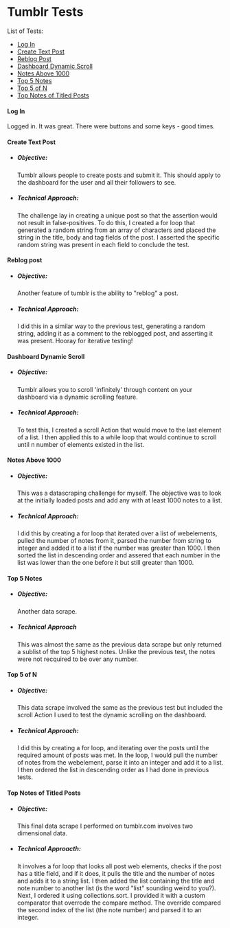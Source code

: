 # Tumblr Tests

List of Tests:
* [Log In](#login)
* [Create Text Post](#createTextPost)
* [Reblog Post](#reblogPost)
* [Dashboard Dynamic Scroll](#dashboardDynamicScroll)
* [Notes Above 1000](#notesAboveGrand)
* [Top 5 Notes](#topFiveNotes)
* [Top 5 of N](#topFiveOfN)
* [Top Notes of Titled Posts](#topNotesOfTitledPosts)

#### <a name="login"></a>Log In

Logged in. It was great. There were buttons and some keys - good times.

#### <a name="createTextPost"></a>Create Text Post

* ##### Objective:
    Tumblr allows people to create posts and submit it. This should apply to the dashboard for the user and all their followers to see.

* ##### Technical Approach:
    The challenge lay in creating a unique post so that the assertion would not result in false-positives. To do this, I created a for loop that generated a random string from an array of characters and placed the string in the title, body and tag fields of the post. I asserted the specific random string was present in each field to conclude the test.

#### <a name="reblogPost"></a>Reblog post

* ##### Objective:
    Another feature of tumblr is the ability to "reblog" a post. 
* ##### Technical Approach:
    I did this in a similar way to the previous test, generating a random string, adding it as a comment to the reblogged post, and asserting it was present. Hooray for iterative testing!

#### <a name="dashboardDynamicScroll"></a>Dashboard Dynamic Scroll

* ##### Objective:
    Tumblr allows you to scroll 'infinitely' through content on your dashboard via a dynamic scrolling feature. 
* ##### Technical Approach:
    To test this, I created a scroll Action that would move to the last element of a list. I then applied this to a while loop that would continue to scroll until n number of elements existed in the list.

#### <a name="notesAboveGrand"></a>Notes Above 1000

* ##### Objective:
    This was a datascraping challenge for myself. The objective was to look at the initially loaded posts and add any with at least 1000 notes to a list. 
* ##### Technical Approach:
    I did this by creating a for loop that iterated over a list of webelements, pulled the number of notes from it, parsed the number from string to integer and added it to a list if the number was greater than 1000. I then sorted the list in descending order and assered that each number in the list was lower than the one before it but still greater than 1000.

#### <a name="topFiveNotes"></a>Top 5 Notes

* ##### Objective:
    Another data scrape. 
* ##### Technical Approach
    This was almost the same as the previous data scrape but only returned a sublist of the top 5 highest notes. Unlike the previous test, the notes were not recquired to be over any number.

#### <a name="topFiveOfN"></a>Top 5 of N
* ##### Objective:
    This data scrape involved the same as the previous test but included the scroll Action I used to test the dynamic scrolling on the dashboard. 
* ##### Technical Approach:
    I did this by creating a for loop, and iterating over the posts until the required amount of posts was met. In the loop, I would pull the number of notes from the webelement, parse it into an integer and add it to a list. I then ordered the list in descending order as I had done in previous tests.

#### <a name="topNotesOfTitledPosts"></a>Top Notes of Titled Posts
* ##### Objective:
    This final data scrape I performed on tumblr.com involves two dimensional data. 
* ##### Technical Approacth:
    It involves a for loop that looks all post web elements, checks if the post has a title field, and if it does, it pulls the title and the number of notes and adds it to a string list. I then added the list containing the title and note number to another list (is the word "list" sounding weird to you?). Next, I ordered it using collections.sort. I provided it with a custom comparator that overrode the compare method. The override compared the second index of the list (the note number) and parsed it to an integer.
